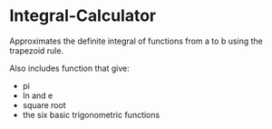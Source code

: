 # Integral-Calculator
Approximates the definite integral of functions from a to b using the trapezoid rule. 

Also includes function that give:

- pi 
- ln and e
- square root
- the six basic trigonometric functions
